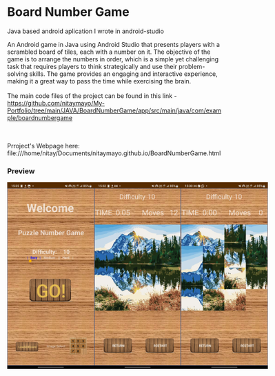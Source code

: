<h1>Board Number Game</h1>

Java based android aplication I wrote in android-studio<br>

An Android game in Java using Android Studio that presents players with a scrambled board of tiles, each with a number on it. The objective of the game is to arrange the numbers in order, which is a simple yet challenging task that requires players to think strategically and use their problem-solving skills. The game provides an engaging and interactive experience, making it a great way to pass the time while exercising the brain.
<br><br>
The main code files of the project can be found in this link -<br> https://github.com/nitaymayo/My-Portfolio/tree/main/JAVA/BoardNumberGame/app/src/main/java/com/example/boardnumbergame

<br><br>
Prroject's Webpage here: file:///home/nitay/Documents/nitaymayo.github.io/BoardNumberGame.html

<h3>Preview</h3>
<div style="display:flex;">
<img src="screenshot_3.jpg" style="width:40%;" alt="game screenshot"></img>
<img src="screenshot_1.jpg" style="width:40%;" alt="game screenshot"></img>
<img src="screenshot_2.jpg" style="width:40%;" alt="game screenshot"></img>

</div>

